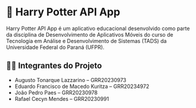 # 📱 Harry Potter API App

Harry Potter API App é um aplicativo educacional desenvolvido como parte da disciplina de Desenvolvimento de Aplicativos Móveis do curso de Tecnologia em Análise e Desenvolvimento de Sistemas (TADS) da Universidade Federal do Paraná (UFPR).

## 👨‍💻 Integrantes do Projeto
-	Augusto Tonarque Lazzarino – GRR20230973
-	Eduardo Francisco de Macedo Kuritza – GRR20234972
- João Pedro Paes – GRR20230978
- Rafael Cecyn Mendes – GRR20230991
